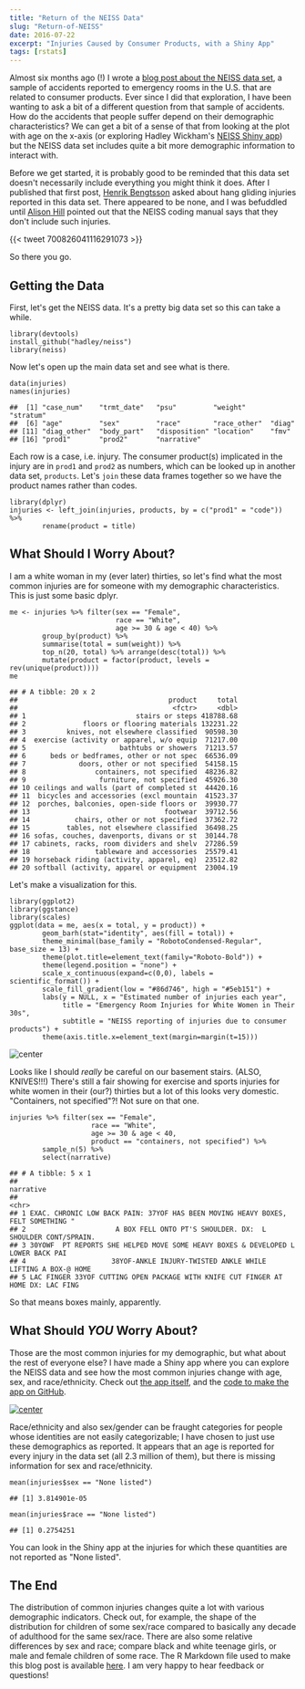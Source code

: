 ```yaml
---
title: "Return of the NEISS Data"
slug: "Return-of-NEISS"
date: 2016-07-22
excerpt: "Injuries Caused by Consumer Products, with a Shiny App"
tags: [rstats]
---
```




Almost six months ago (!) I wrote a [blog post about the NEISS data set](http://juliasilge.com/blog/Your-Floor/), a sample of accidents reported to emergency rooms in the U.S. that are related to consumer products. Ever since I did that exploration, I have been wanting to ask a bit of a different question from that sample of accidents. How do the accidents that people suffer depend on their demographic characteristics? We can get a bit of a sense of that from looking at the plot with age on the x-axis (or exploring Hadley Wickham's [NEISS Shiny app](https://hadley.shinyapps.io/neiss-explorer/)) but the NEISS data set includes quite a bit more demographic information to interact with.

Before we get started, it is probably good to be reminded that this data set doesn't necessarily include everything you might think it does. After I published that first post, [Henrik Bengtsson](https://twitter.com/henrikbengtsson) asked about hang gliding injuries reported in this data set. There appeared to be none, and I was befuddled until [Alison Hill](https://twitter.com/apreshill) pointed out that the NEISS coding manual says that they don't include such injuries.

{{< tweet 700826041116291073 >}}

So there you go.

## Getting the Data

First, let's get the NEISS data. It's a pretty big data set so this can take a while.


```{r}
library(devtools)
install_github("hadley/neiss")
library(neiss)
```

Now let's open up the main data set and see what is there.


```{r}
data(injuries)
names(injuries)
```



```
##  [1] "case_num"    "trmt_date"   "psu"         "weight"      "stratum"    
##  [6] "age"         "sex"         "race"        "race_other"  "diag"       
## [11] "diag_other"  "body_part"   "disposition" "location"    "fmv"        
## [16] "prod1"       "prod2"       "narrative"
```

Each row is a case, i.e. injury. The consumer product(s) implicated in the injury are in `prod1` and `prod2` as numbers, which can be looked up in another data set, `products`. Let's `join` these data frames together so we have the product names rather than codes.


```{r}
library(dplyr)
injuries <- left_join(injuries, products, by = c("prod1" = "code")) %>% 
        rename(product = title)
```

## What Should I Worry About?

I am a white woman in my (ever later) thirties, so let's find what the most common injuries are for someone with my demographic characteristics. This is just some basic dplyr.


```{r}
me <- injuries %>% filter(sex == "Female",
                          race == "White",
                          age >= 30 & age < 40) %>%
        group_by(product) %>%
        summarise(total = sum(weight)) %>% 
        top_n(20, total) %>% arrange(desc(total)) %>%
        mutate(product = factor(product, levels = rev(unique(product))))
me
```



```
## # A tibble: 20 x 2
##                                     product     total
##                                      <fctr>     <dbl>
## 1                           stairs or steps 418788.68
## 2              floors or flooring materials 132231.22
## 3          knives, not elsewhere classified  90598.30
## 4  exercise (activity or apparel, w/o equip  71217.00
## 5                       bathtubs or showers  71213.57
## 6      beds or bedframes, other or not spec  66536.09
## 7             doors, other or not specified  54158.15
## 8                 containers, not specified  48236.82
## 9                  furniture, not specified  45926.30
## 10 ceilings and walls (part of completed st  44420.16
## 11  bicycles and accessories (excl mountain  41523.37
## 12  porches, balconies, open-side floors or  39930.77
## 13                                 footwear  39712.56
## 14           chairs, other or not specified  37362.72
## 15         tables, not elsewhere classified  36498.25
## 16 sofas, couches, davenports, divans or st  30144.78
## 17 cabinets, racks, room dividers and shelv  27286.59
## 18                tableware and accessories  25579.41
## 19 horseback riding (activity, apparel, eq)  23512.82
## 20 softball (activity, apparel or equipment  23004.19
```

Let's make a visualization for this.


```{r}
library(ggplot2)
library(ggstance)
library(scales)
ggplot(data = me, aes(x = total, y = product)) + 
        geom_barh(stat="identity", aes(fill = total)) +
        theme_minimal(base_family = "RobotoCondensed-Regular", base_size = 13) +
        theme(plot.title=element_text(family="Roboto-Bold")) +
        theme(legend.position = "none") +
        scale_x_continuous(expand=c(0,0), labels = scientific_format()) +
        scale_fill_gradient(low = "#86d746", high = "#5eb151") +
        labs(y = NULL, x = "Estimated number of injuries each year",
             title = "Emergency Room Injuries for White Women in Their 30s",
             subtitle = "NEISS reporting of injuries due to consumer products") +
        theme(axis.title.x=element_text(margin=margin(t=15)))
```

![center](/figs/2016-07-22-Return-of-NEISS/unnamed-chunk-6-1.png)

Looks like I should *really* be careful on our basement stairs. (ALSO, KNIVES!!!) There's still a fair showing for exercise and sports injuries for white women in their (our?) thirties but a lot of this looks very domestic. "Containers, not specified"?! Not sure on that one.


```{r}
injuries %>% filter(sex == "Female",
                    race == "White",
                    age >= 30 & age < 40,
                    product == "containers, not specified") %>%
        sample_n(5) %>%
        select(narrative)
```



```
## # A tibble: 5 x 1
##                                                                          narrative
##                                                                              <chr>
## 1 EXAC. CHRONIC LOW BACK PAIN: 37YOF HAS BEEN MOVING HEAVY BOXES, FELT SOMETHING "
## 2                      A BOX FELL ONTO PT'S SHOULDER. DX:  L SHOULDER CONT/SPRAIN.
## 3 30YOWF  PT REPORTS SHE HELPED MOVE SOME HEAVY BOXES & DEVELOPED L LOWER BACK PAI
## 4                     38YOF-ANKLE INJURY-TWISTED ANKLE WHILE LIFTING A BOX-@ HOME 
## 5 LAC FINGER 33YOF CUTTING OPEN PACKAGE WITH KNIFE CUT FINGER AT HOME DX: LAC FING
```

So that means boxes mainly, apparently.

## What Should *YOU* Worry About?

Those are the most common injuries for my demographic, but what about the rest of everyone else? I have made a Shiny app where you can explore the NEISS data and see how the most common injuries change with age, sex, and race/ethnicity. Check out [the app itself](https://juliasilge.shinyapps.io/neiss_demographics/), and the [code to make the app on GitHub](https://github.com/juliasilge/neissapp).

[![center](/figs/2016-07-22-Return-of-NEISS/NEISSshiny.png)](https://juliasilge.shinyapps.io/neiss_demographics/)

Race/ethnicity and also sex/gender can be fraught categories for people whose identities are not easily categorizable; I have chosen to just use these demographics as reported. It appears that an age is reported for every injury in the data set (all 2.3 million of them), but there is missing information for sex and race/ethnicity.


```{r}
mean(injuries$sex == "None listed")
```



```
## [1] 3.814901e-05
```



```{r}
mean(injuries$race == "None listed")
```



```
## [1] 0.2754251
```

You can look in the Shiny app at the injuries for which these quantities are not reported as "None listed".

## The End

The distribution of common injuries changes quite a lot with various demographic indicators. Check out, for example, the shape of the distribution for children of some sex/race compared to basically any decade of adulthood for the same sex/race. There are also some relative differences by sex and race; compare black and white teenage girls, or male and female children of some race. The R Markdown file used to make this blog post is available [here](https://github.com/juliasilge/juliasilge.github.io/blob/master/_R/2016-07-22-Return-of-NEISS.Rmd). I am very happy to hear feedback or questions!
